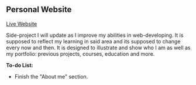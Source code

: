 ## Personal Website
[Live Website](https://andresdanielmtz.github.io/)

Side-project I will update as I improve my abilities in web-developing. It is supposed to reflect my learning in said area and its supposed to change every now and then. 
It is designed to illustrate and show who I am as well as my portfolio: previous projects, courses, education and more. 

**To-do List:**
 - Finish the "About me" section.

